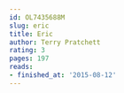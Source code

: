 ```yaml
---
id: OL7435688M
slug: eric
title: Eric
author: Terry Pratchett
rating: 3
pages: 197
reads:
- finished_at: '2015-08-12'
---
```


